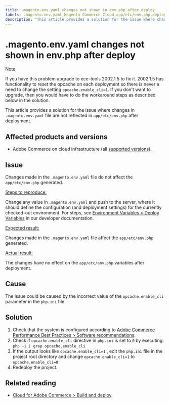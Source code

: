 ```yaml
---
title: .magento.env.yaml changes not shown in env.php after deploy
labels: .magento.env.yaml,Magento Commerce Cloud,app/etc/env.php,deploy,deployment,deployment error,env.php,environment variables,php.ini,troubleshooting,Adobe Commerce,cloud infrastructure
description: "This article provides a solution for the issue where changes in .magento.env.yaml file are not reflected in app/etc/env.php after deployment."
---
```


# .magento.env.yaml changes not shown in env.php after deploy

>[!NOTE]
>
>If you have this problem upgrade to ece-tools 2002.1.5 to fix it. 2002.1.5 has functionality to reset the opcache on each deployment so there is never a need to change the setting `opcache.enable_cli=1`. If you don't want to upgrade, then you would have to do the workaround steps as described below in the solution.

This article provides a solution for the issue where changes in `.magento.env.yaml` file are not reflected in `app/etc/env.php` after deployment.

## Affected products and versions

* Adobe Commerce on cloud infrastructure (all [supported versions](https://magento.com/sites/default/files/magento-software-lifecycle-policy.pdf)).

## Issue

Changes made in the `.magento.env.yaml` file do not affect the `app/etc/env.php` generated.

<u>Steps to reproduce:</u>

Change any value in `.magento.env.yaml` and push to the server, where it should define the configuration (and deployment settings) for the currently checked-out environment. For steps, see [Environment Variables > Deploy Variables](https://devdocs.magento.com/cloud/env/variables-deploy.html) in our developer documentation.

<u>Expected result:</u>

Changes made in the `.magento.env.yaml` file affect the `app/etc/env.php` generated.

<u>Actual result:</u>

The changes have no effect on the `app/etc/env.php` variables after deployment.

## Cause

The issue could be caused by the incorrect value of the `opcache.enable_cli` parameter in the `php.ini` file.

## Solution

1. Check that the system is configured according to [Adobe Commerce Performance Best Practices > Software recommendations](https://devdocs.magento.com/guides/v2.4/performance-best-practices/software.html).
1. Check if `opcache.enable_cli` directive in `php.ini` is set to `0` by executing: `php -i | grep opcache.enable_cli`
1. If the output looks like `opcache.enable_cli=1` , edit the `php.ini` file in the project root directory and change `opcache.enable_cli=1` to `opcache.enable_cli=0`
1. Redeploy the project.

## Related reading

* [Cloud for Adobe Commerce > Build and deploy](https://devdocs.magento.com/cloud/project/magento-env-yaml.html). 

